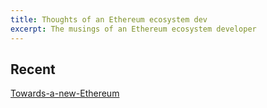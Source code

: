 ```yaml
---
title: Thoughts of an Ethereum ecosystem dev
excerpt: The musings of an Ethereum ecosystem developer
---
```

## Recent
[Towards-a-new-Ethereum](Towards-a-new-Ethereum.md)
